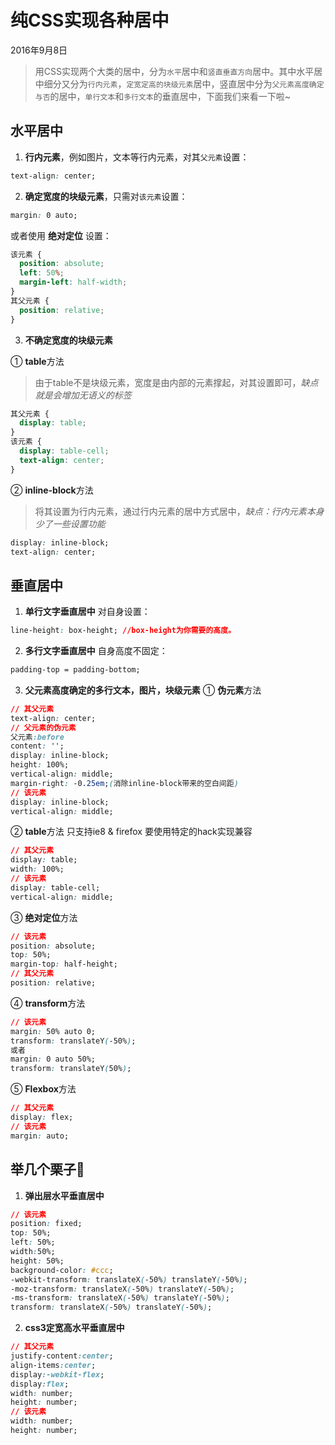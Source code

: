 # 纯CSS实现各种居中

2016年9月8日

> 用CSS实现两个大类的居中，分为`水平`居中和`竖直垂直方向`居中。其中水平居中细分又分为`行内元素`，`定宽定高的块级元素`居中，竖直居中分为`父元素高度确定与否`的居中，`单行文本`和`多行文本`的垂直居中，下面我们来看一下啦~

## 水平居中

1. **行内元素**，例如图片，文本等行内元素，对其`父元素`设置：

  ```css
  text-align: center;
  ```

2. **确定宽度的块级元素**，只需对`该元素`设置：

  ```css
  margin: 0 auto;
  ```

  或者使用 **绝对定位** 设置：
  
  ```css
  该元素 {
    position: absolute;
    left: 50%;
    margin-left: half-width;
  }
  其父元素 {
    position: relative;
  }
  ```
3. **不确定宽度的块级元素**

  ① **table**方法
  > 由于table不是块级元素，宽度是由内部的元素撑起，对其设置即可，*缺点就是会增加无语义的标签*

  ```css
  其父元素 {
    display: table;
  }
  该元素 {
    display: table-cell;
    text-align: center;
  }
  ```

  ② **inline-block**方法
  > 将其设置为行内元素，通过行内元素的居中方式居中，*缺点：行内元素本身少了一些设置功能*

  ```css
  display: inline-block;
  text-align: center;
  ```

## 垂直居中

1. **单行文字垂直居中**
  对自身设置：

  ```css
  line-height: box-height; //box-height为你需要的高度。
  ```

2. **多行文字垂直居中**
  自身高度不固定：

  ```css
  padding-top = padding-bottom;
  ```

3. **父元素高度确定的多行文本，图片，块级元素**
  ① **伪元素**方法

  ```css
  // 其父元素
  text-align: center;
  // 父元素的伪元素
  父元素:before
  content: '';
  display: inline-block;
  height: 100%;
  vertical-align: middle;
  margin-right: -0.25em;(消除inline-block带来的空白间距)
  // 该元素
  display: inline-block;
  vertical-align: middle;
  ```

  ② **table**方法
  只支持ie8 & firefox 要使用特定的hack实现兼容

  ```css
  // 其父元素
  display: table;
  width: 100%;
  // 该元素
  display: table-cell;
  vertical-align: middle;
  ```

  ③ **绝对定位**方法

  ```css
  // 该元素
  position: absolute;
  top: 50%;
  margin-top: half-height;
  // 其父元素
  position: relative;
  ```

  ④ **transform**方法

  ```css
  // 该元素
  margin: 50% auto 0;
  transform: translateY(-50%);
  或者
  margin: 0 auto 50%;
  transform: translateY(50%);
  ```

  ⑤ **Flexbox**方法

  ```css
  // 其父元素
  display: flex;
  // 该元素
  margin: auto;
  ```

## 举几个栗子🌰

1. **弹出层水平垂直居中**

  ```css
  // 该元素
  position: fixed;
  top: 50%;
  left: 50%;
  width:50%;
  height: 50%;
  background-color: #ccc;
  -webkit-transform: translateX(-50%) translateY(-50%);
  -moz-transform: translateX(-50%) translateY(-50%);
  -ms-transform: translateX(-50%) translateY(-50%);
  transform: translateX(-50%) translateY(-50%);
  ```

2. **css3定宽高水平垂直居中**

  ```css
  // 其父元素
  justify-content:center;
  align-items:center;
  display:-webkit-flex;
  display:flex;
  width: number;
  height: number;
  // 该元素
  width: number;
  height: number;
  ```